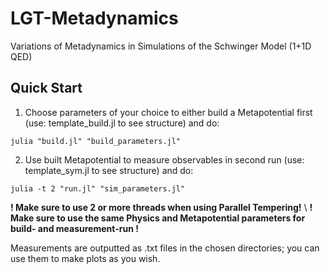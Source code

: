 # LGT-Metadynamics
Variations of Metadynamics in Simulations of the Schwinger Model (1+1D QED)

## Quick Start
1. Choose parameters of your choice to either build a Metapotential first (use: template_build.jl to see structure) and do:
```
julia "build.jl" "build_parameters.jl"
```

2. Use built Metapotential to measure observables in second run (use: template_sym.jl to see structure) and do:
```
julia -t 2 "run.jl" "sim_parameters.jl"
```
**! Make sure to use 2 or more threads when using Parallel Tempering!** \\
**! Make sure to use the same Physics and Metapotential parameters for build- and measurement-run !**

Measurements are outputted as .txt files in the chosen directories; you can use them to make plots as you wish.
